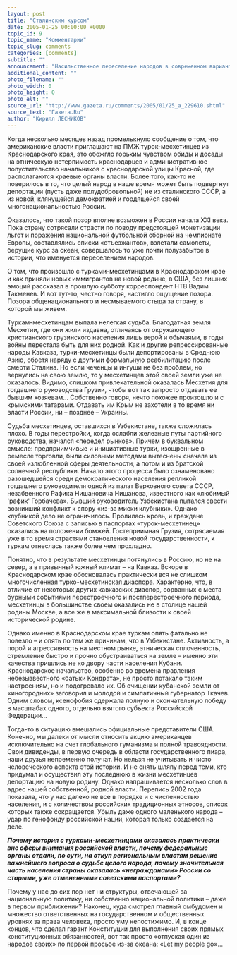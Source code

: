 ```yaml
---
layout: post
title: "Сталинским курсом"
date: 2005-01-25 00:00:00 +0000
topic_id: 9
topic_name: "Комментарии"
topic_slug: comments
categories: [comments]
subtitle: ""
announcement: "Насильственное переселение народов в современном варианте исполнено в Краснодарском крае, где при полном одобрении и содействии местной власти ксенофобия одержала полную победу."
additional_content: ""
photo_filename: ""
photo_width: 0
photo_height: 0
photo_alt: ""
source_url: "http://www.gazeta.ru/comments/2005/01/25_a_229610.shtml"
source_text: "Газета.Ru"
author: "Кирилл ЛЕСНИКОВ"
---
```

Когда несколько месяцев назад промелькнуло сообщение о том, что американские власти приглашают на ПМЖ турок-месхетинцев из Краснодарского края, это обожгло горьким чувством обиды и досады на этническую нетерпимость краснодарцев и административное попустительство начальников с краснодарской улицы Красной, где располагаются краевые органы власти. Более того, как-то не поверилось в то, что целый народ в наше время может быть подвергнут депортации (пусть даже полудобровольной) не из сталинского СССР, а из новой, клянущейся демократией и гордящейся своей многонациональностью России.

Оказалось, что такой позор вполне возможен в России начала ХХI века. Пока страну сотрясали страсти по поводу предстоящей монетизации льгот и поражения национальной футбольной сборной на чемпионате Европы, составлялись списки «отъезжантов», взлетали самолеты, берущие курс за океан, совершалось то уже почти полузабытое в истории, что именуется переселением народов.

О том, что произошло с турками-месхетинцами в Краснодарском крае и как приняли новых иммигрантов на новой родине, в США, без лишних эмоций рассказал в прошлую субботу корреспондент НТВ Вадим Такменев. И вот тут-то, честно говоря, настигло ощущение позора. Позора общенационального и несмываемого стыда за страну, в которой мы живем.

Туркам-месхетинцам выпала нелегкая судьба. Благодатная земля Месхетии, где они жили издавна, отличаясь от окружающего христианского грузинского населения лишь верой и обычаями, в годы войны перестала быть для них родной. Как и другие репрессированные народы Кавказа, турки-месхетинцы были депортированы в Среднюю Азию, обретя наряду с другими формальную реабилитацию после смерти Сталина. Но если чеченцы и ингуши не без проблем, но вернулись на свою землю, то у месхетинцев этой своей земли уже не оказалось. Видимо, слишком привлекательной оказалась Месхетия для тогдашнего руководства Грузии, чтобы вот так запросто отдавать ее бывшим хозяевам... Собственно говоря, нечто похожее произошло и с крымскими татарами. Отдавать им Крым не захотели в то время ни власти России, ни – позднее – Украины.

Судьба месхетинцев, оставшихся в Узбекистане, также сложилась плохо. В годы перестройки, когда ослабли железные путы партийного руководства, начался «передел рынков». Причем в буквальном смысле: предприимчивые и инициативные турки, изощренные в ремесле торговли, были силовыми методами вытеснены сначала из своей излюбленной сферы деятельности, а потом и из братской солнечной республики. Начало этого процесса было ознаменовано разошедшейся среди демократического населения репликой тогдашнего руководителя одной из палат Верховного совета СССР, незабвенного Рафика Нишановича Нишанова, известного как «любимый 'рафик' Горбачева». Бывший руководитель Узбекистана пытался свести возникший конфликт к спору «из-за миски клубники». Однако клубникой дело не ограничилось. Пролилась кровь, и граждане Советского Союза с записью в паспортах «турок-месхетинец» оказались на положении бомжей. Гостеприимная Грузия, сотрясаемая уже в то время страстями становления новой государственности, к туркам отнеслась также более чем прохладно.

Понятно, что в результате месхетинцы потянулись в Россию, но не на север, а в привычный южный климат – на Кавказ. Вскоре в Краснодарском крае обосновалась практически вся не слишком многочисленная турко-месхетинская диаспора. Характерно, что, в отличие от некоторых других кавказских диаспор, сорванных с места бурными событиями перестроечного и постперестроечного периода, месхетинцы в большинстве своем оказались не в столице нашей родины Москве, а все же в максимальной близости к своей исторической родине.

Однако именно в Краснодарском крае туркам опять фатально не повезло – и опять по тем же причинам, что в Узбекистане. Активность, а порой и агрессивность на местном рынке, этническая сплоченность, стремление быстро и прочно обустраиваться на земле – именно эти качества пришлись не ко двору части населения Кубани. Краснодарское начальство, особенно во времена правления небезызвестного «батьки Кондрата», не просто потакало таким настроениям, но и подогревало их. Об очищении кубанской земли от «иногородних» заговорил и молодой и симпатичный губернатор Ткачев. Одним словом, ксенофобия одержала полную и окончательную победу в масштабах одного, отдельно взятого субъекта Российской Федерации...

Тогда-то в ситуацию вмешались официальные представители США. Конечно, мы далеки от мысли относить акцию американцев исключительно на счет глобального гуманизма и полной травоядности. Свои дивиденды, в первую очередь в области государственного пиара, наши друзья непременно получат. Но нельзя не учитывать и чисто человеческого аспекта этой истории. И не снять шляпу перед теми, кто придумал и осуществил эту последнюю в жизни месхетинцев депортацию на новую родину.
Однако напрашивается несколько слов в адрес нашей собственной, родной власти. Перепись 2002 года показала, что у нас далеко не все в порядке и с численностью населения, и с количеством российских традиционных этносов, список которых также сокращается. Убыль даже одного маленького народа – удар по генофонду российской нации, которая только создается на деле.

<b><i>Почему история с турками-месхетинцами оказалась практически вне сферы внимания российской власти, почему федеральные органы отдали, по сути, на откуп региональным властям решение важнейшего вопроса о судьбе целого народа, почему значительная часть населения страны оказалась «негражданами» России со старыми, уже отмененными советскими паспортами?</i></b>

Почему у нас до сих пор нет ни структуры, отвечающей за национальную политику, ни собственно национальной политики – даже в первом приближении? Наконец, куда смотрел главный омбудсмен и множество ответственных на государственном и общественных уровнях за права человека, просто уму непостижимо. И, в конце концов, что сделал гарант Конституции для выполнения своих прямых конституционных обязанностей, вот так просто «отпуская один из народов своих» по первой просьбе из-за океана: «Let my people go»...

